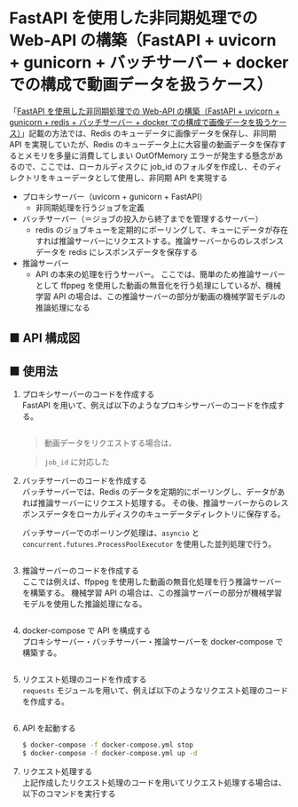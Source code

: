 # FastAPI を使用した非同期処理での Web-API の構築（FastAPI + uvicorn + gunicorn + バッチサーバー + docker での構成で動画データを扱うケース）

「[FastAPI を使用した非同期処理での Web-API の構築（FastAPI + uvicorn + gunicorn + redis + バッチサーバー + docker での構成で画像データを扱うケース）](https://github.com/Yagami360/MachineLearning_Tips/tree/master/server_processing/36)」記載の方法では、Redis のキューデータに画像データを保存し、非同期 API を実現していたが、Redis のキューデータ上に大容量の動画データを保存するとメモリを多量に消費してしまい OutOfMemory エラーが発生する懸念があるので、ここでは、ローカルディスクに job_id のフォルダを作成し、そのディレクトリをキューデータとして使用し、非同期 API を実現する

- プロキシサーバー（uvicorn + gunicorn + FastAPI）
    - 非同期処理を行うジョブを定義
- バッチサーバー（＝ジョブの投入から終了までを管理するサーバー）
    - redis のジョブキューを定期的にポーリングして、キューにデータが存在すれば推論サーバーにリクエストする。推論サーバーからのレスポンスデータを redis にレスポンスデータを保存する
- 推論サーバー
    - API の本来の処理を行うサーバー。
    ここでは、簡単のため推論サーバーとして ffppeg を使用した動画の無音化を行う処理にしているが、機械学習 API の場合は、この推論サーバーの部分が動画の機械学習モデルの推論処理になる

## ■ API 構成図

## ■ 使用法

1. プロキシサーバーのコードを作成する<br>
    FastAPI を用いて、例えば以下のようなプロキシサーバーのコードを作成する。<br>    
    ```python
    ```

    > 動画データをリクエストする場合は、

    > `job_id` に対応した

1. バッチサーバーのコードを作成する<br>
    バッチサーバーでは、Redis のデータを定期的にポーリングし、データがあれば推論サーバーにリクエスト処理する。
    その後、推論サーバーからのレスポンスデータをローカルディスクのキューデータディレクトリに保存する。

    バッチサーバーでのポーリング処理は、`asyncio` と `concurrent.futures.ProcessPoolExecutor` を使用した並列処理で行う。

    ```python
    ```

1. 推論サーバーのコードを作成する<br>
    ここでは例えば、ffppeg を使用した動画の無音化処理を行う推論サーバーを構築する。
    機械学習 API の場合は、この推論サーバーの部分が機械学習モデルを使用した推論処理になる。

    ```python
    ```

1. docker-compose で API を構成する<br>
    プロキシサーバー・バッチサーバー・推論サーバーを docker-compose で構築する。
    ```python
    ```

1. リクエスト処理のコードを作成する<br>
    `requests` モジュールを用いて、例えば以下のようなリクエスト処理のコードを作成する。
    
    ```python
    ```

1. API を起動する<br>
    ```sh
    $ docker-compose -f docker-compose.yml stop
    $ docker-compose -f docker-compose.yml up -d
    ```

1. リクエスト処理する<br>
    上記作成したリクエスト処理のコードを用いてリクエスト処理する場合は、以下のコマンドを実行する
    ```sh
    ```
